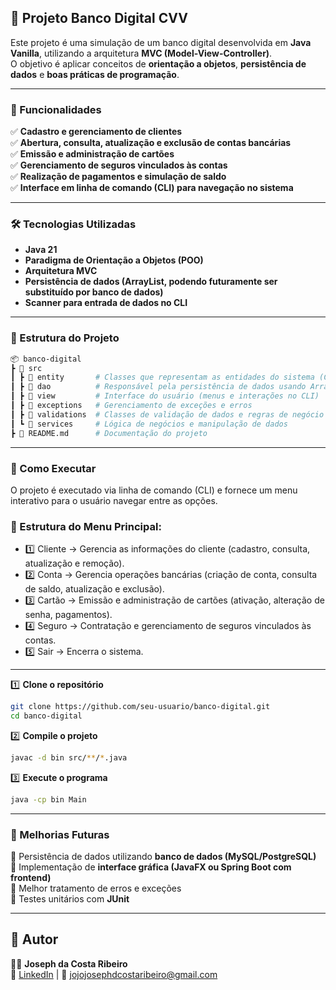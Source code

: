 ## 📌 Projeto Banco Digital CVV 

Este projeto é uma simulação de um banco digital desenvolvida em **Java Vanilla**, utilizando a arquitetura **MVC (Model-View-Controller)**.  
O objetivo é aplicar conceitos de **orientação a objetos**, **persistência de dados** e **boas práticas de programação**.  

---

### 🚀 Funcionalidades  

✅ **Cadastro e gerenciamento de clientes**  
✅ **Abertura, consulta, atualização e exclusão de contas bancárias**  
✅ **Emissão e administração de cartões**  
✅ **Gerenciamento de seguros vinculados às contas**  
✅ **Realização de pagamentos e simulação de saldo**  
✅ **Interface em linha de comando (CLI) para navegação no sistema**  

---

### 🛠️ Tecnologias Utilizadas  

- **Java 21**  
- **Paradigma de Orientação a Objetos (POO)**  
- **Arquitetura MVC**  
- **Persistência de dados (ArrayList, podendo futuramente ser substituído por banco de dados)**  
- **Scanner para entrada de dados no CLI**  

---

### 📂 Estrutura do Projeto  

```bash
📦 banco-digital  
┣ 📂 src  
┃ ┣ 📂 entity       # Classes que representam as entidades do sistema (Cliente, Conta, Cartão, Seguro, etc.)  
┃ ┣ 📂 dao          # Responsável pela persistência de dados usando ArrayList  
┃ ┣ 📂 view         # Interface do usuário (menus e interações no CLI)  
┃ ┣ 📂 exceptions   # Gerenciamento de exceções e erros  
┃ ┣ 📂 validations  # Classes de validação de dados e regras de negócio  
┃ ┗ 📂 services     # Lógica de negócios e manipulação de dados  
┣ 📄 README.md      # Documentação do projeto  
```

---

### 🔧 Como Executar
O projeto é executado via linha de comando (CLI) e fornece um menu interativo para o usuário navegar entre as opções.

### 📌 Estrutura do Menu Principal:
- 1️⃣ Cliente → Gerencia as informações do cliente (cadastro, consulta, atualização e remoção).
- 2️⃣ Conta → Gerencia operações bancárias (criação de conta, consulta de saldo, atualização e exclusão).
- 3️⃣ Cartão → Emissão e administração de cartões (ativação, alteração de senha, pagamentos).
- 4️⃣ Seguro → Contratação e gerenciamento de seguros vinculados às contas.
- 5️⃣ Sair → Encerra o sistema.

---

1️⃣ **Clone o repositório**  
```bash
git clone https://github.com/seu-usuario/banco-digital.git
cd banco-digital
```  

2️⃣ **Compile o projeto**  
```bash
javac -d bin src/**/*.java  
```  

3️⃣ **Execute o programa**  
```bash
java -cp bin Main
```  

---

### 📝 Melhorias Futuras  

🔹 Persistência de dados utilizando **banco de dados (MySQL/PostgreSQL)**  
🔹 Implementação de **interface gráfica (JavaFX ou Spring Boot com frontend)**  
🔹 Melhor tratamento de erros e exceções  
🔹 Testes unitários com **JUnit**  

---

## 📌 Autor  

👨‍💻 **Joseph da Costa Ribeiro**  
🔗 [LinkedIn](https://www.linkedin.com/in/josephcostaribeiro/) | 📧 [jojojosephdcostaribeiro@gmail.com](mailto:jojojosephdcostaribeiro@gmail.com)

